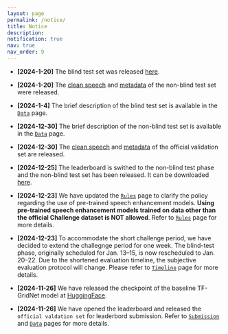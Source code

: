 ```yaml
---
layout: page
permalink: /notice/
title: Notice
description: 
notification: true 
nav: true
nav_order: 9
---
```


* **[2024-1-20]** The blind test set was released [here](https://drive.google.com/file/d/1dHvYEGHCf9rsB1q-Cd9rXOeQaa_vjG2u/view?usp=sharing).

* **[2024-1-20]** The [clean speech](https://drive.google.com/file/d/1RarjxOgWkaDV8EjH_eLX169y89PVa3sg/view?usp=sharing) and [metadata](https://drive.google.com/file/d/1CfhKjfkkUZ60UEOHnlntcQY2m_9pn1uA/view?usp=sharing) of the non-blind test set were released.

* **[2024-1-4]** The brief description of the blind test set is available in the [`Data`](/urgent2025/data) page.

* **[2024-12-30]** The brief description of the non-blind test set is available in the [`Data`](/urgent2025/data) page.

* **[2024-12-30]** The [clean speech](https://drive.google.com/file/d/11geBBf24WKN1xT_NasnI4JrmKpqNo8h9/view) and [metadata](https://drive.google.com/file/d/1CU5QKYOgG4fUuJ8oAC6BEhI9ZDhQYZpF/view) of the official validation set are released.

* **[2024-12-25]** The leaderboard is swithed to the non-blind test phase and the non-blind test set has been released. It can be downloaded [here](https://drive.google.com/file/d/1rxV6RgA4LAp2I1EnHsln7wI7-UCP6Qer/view).

* **[2024-12-23]** We have updated the [`Rules`](/urgent2025/rules) page to clarify the policy regarding the use of pre-trained speech enhancement models. **Using pre-trained speech enhancement models trained on data other than the official Challenge dataset is NOT allowed**. Refer to [`Rules`](/urgent2025/rules) page for more details.

* **[2024-12-23]** To accommodate the short challenge period, we have decided to extend the challegnge period for one week. The blind-test phase, originally scheduled for Jan. 13–15, is now rescheduled to Jan. 20–22. Due to the shortened evaluation timeline, the subjective evaluation protocol will change. Please refer to [`Timeline`](/urgent2025/timeline) page for more details.

* **[2024-11-26]** We have released the checkpoint of the baseline TF-GridNet model at [HuggingFace](https://huggingface.co/kohei0209/tfgridnet_urgent25/tree/main).

* **[2024-11-26]** We have opened the leaderboard and released the `official valdation set` for leaderbord submission. Refer to [`Submission`](/urgent2025/submission) and [`Data`](/urgent2025/data) pages for more details.

<!--
* **[2024-09-22]** The blind test phase has officially ended. We will start the subjective evaluation soon.

* **[2024-09-20]** We have postponed the submission deadline by one day in the [`Timeline`](/urgent2025/timeline) tab to compensate for the laggy evaluation server.

* **[2024-09-19]** We have released the `blind test set` for the final-phase evaluation. Please visit the [`Data`](/urgent2025/data) tab for more information.

* **[2024-08-20]** We have released the `non-blind test set` for the second-phase evaluation. Please visit the [`Data`](/urgent2025/data) tab for more information.

* **[2024-07-17]** We have updated the [`Rules`](/urgent2025/rules) tab to mention that there are no latency or causality constraints in this challenge.

* **[2024-07-03]** We have updated the TF-GridNet baseline checkpoint in-place that has the same performance as in the leaderboard.

* **[2024-06-28]** We have provided an [URL](https://huggingface.co/wyz/tfgridnet_for_urgent24) to the TF-GridNet baseline checkpoint in the [`Baseline`](/urgent2025/baseline) tab.

* **[2024-06-26]** We have added [a quick tutorial on ESPnet](/urgent2025/espnet_tutorial) in the [`Baseline`](/urgent2025/baseline) tab.

* **[2024-06-22]** We have updated the [`Submission`](/urgent2025/submission) tab to emphasize that multiple registrations from different members in the same team are not allowed.

* **[2024-06-20]** We have launched the leaderboard and open the registration system for leaderboard submission! Please visit the [leaderboard page](/urgent2025/leaderboard/) for more information.
-->